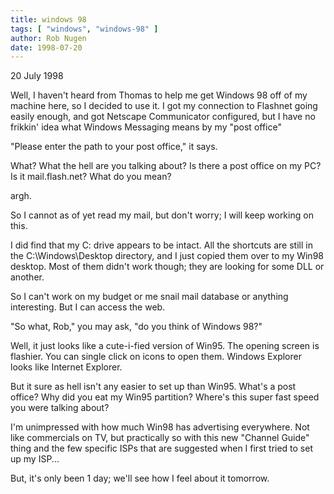 ```yaml
---
title: windows 98
tags: [ "windows", "windows-98" ]
author: Rob Nugen
date: 1998-07-20
---
```


<title>Windows 98</title>

<p class=date>20 July 1998</p>

<p>Well, I haven't heard from Thomas to help me get Windows 98 off of my machine here, so I decided to use it.  I got my connection to Flashnet going easily enough, and got Netscape Communicator configured, but I have no frikkin' idea what Windows Messaging means by my "post office"

<p>"Please enter the path to your post office," it says.

<p>What?  What the hell are you talking about?  Is there a post office on my PC?  Is it mail.flash.net?  What do you mean?  

<p>argh.

<p>So I cannot as of yet read my mail, but don't worry; I will keep working on this.

<p>I did find that my C: drive appears to be intact.  All the shortcuts are still in the C:\Windows\Desktop directory, and I just copied them over to my Win98 desktop.  Most of them didn't work though; they are looking for some DLL or another.

<p>So I can't work on my budget or me snail mail database or anything interesting.  But I can access the web.

<p>"So what, Rob," you may ask, "do you think of Windows 98?"

<p>Well, it just looks like a cute-i-fied version of Win95.  The opening screen is flashier.  You can single click on icons to open them.  Windows Explorer looks like Internet Explorer. 

<p>But it sure as hell isn't any easier to set up than Win95. What's a post office?  Why did you eat my Win95 partition? Where's this super fast speed you were talking about?

<p>I'm unimpressed with how much Win98 has advertising everywhere.  Not like commercials on TV, but practically so with this new "Channel Guide" thing and the few specific ISPs that are suggested when I first tried to set up my ISP...

<p>But, it's only been 1 day; we'll see how I feel about it tomorrow.
</p>


